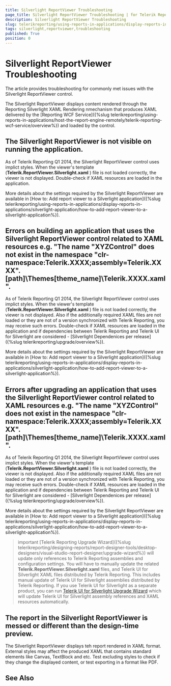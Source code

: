 ```yaml
---
title: Silverlight ReportViewer Troubleshooting
page_title: Silverlight ReportViewer Troubleshooting | for Telerik Reporting Documentation
description: Silverlight ReportViewer Troubleshooting
slug: telerikreporting/using-reports-in-applications/display-reports-in-applications/silverlight-application/troubleshooting/silverlight-reportviewer-troubleshooting
tags: silverlight,reportviewer,troubleshooting
published: True
position: 0
---
```


# Silverlight ReportViewer Troubleshooting



The article provides troubleshooting for commonly met issues with the Silverlight ReportViewer control.

The Silverlight ReportViewer displays content rendered through the Reporting Silverlight XAML Rendering nmechanism         that produces XAML delivered by the [Reporting WCF Service]({%slug telerikreporting/using-reports-in-applications/host-the-report-engine-remotely/telerik-reporting-wcf-service/overview%}) and loaded by the control.       

## The Silverlight ReportViewer is not visible on running the application.

As of Telerik Reporting Q1 2014, the Silverlight ReportViewer control uses implict styles.           When the viewer's template (__Telerik.ReportViewer.Silverlight.xaml__ ) file is not loaded correctly,           the viewer is not displayed. Double-check if XAML resources are loaded in the application.         

More details about the settings required by the Silverlight ReportViewer are available in           [How to: Add report viewer to a Silverlight application]({%slug telerikreporting/using-reports-in-applications/display-reports-in-applications/silverlight-application/how-to-add-report-viewer-to-a-silverlight-application%}).         

## Errors on building an application that uses the Silverlight ReportViewer control related to XAML resources e.g. "The name "XYZControl" does not exist in the namespace "clr-namespace:Telerik.XXXX;assembly=Telerik.XXXX". [path]\Themes\[theme_name]\Telerik.XXXX.xaml ".

As of Telerik Reporting Q1 2014, the Silverlight ReportViewer control uses implict styles.           When the viewer's template (__Telerik.ReportViewer.Silverlight.xaml__ ) file is not loaded correctly,           the viewer is not displayed. Also if the additionally required XAML files           are not loaded or they are not of a version synchronized with Telerik Reporting, you may receive such errors.           Double-check if XAML resources are loaded in the application and if dependencies between Telerik Reporting and Telerik UI for Silverlight           are considered - [Silverlight Dependenices per release]({%slug telerikreporting/upgrade/overview%}).         

More details about the settings required by the Silverlight ReportViewer are available in           [How to: Add report viewer to a Silverlight application]({%slug telerikreporting/using-reports-in-applications/display-reports-in-applications/silverlight-application/how-to-add-report-viewer-to-a-silverlight-application%}).         

## Errors after upgrading an application that uses the Silverlight ReportViewer control related to XAML resources e.g. "The name "XYZControl" does not exist in the namespace "clr-namespace:Telerik.XXXX;assembly=Telerik.XXXX". [path]\Themes\[theme_name]\Telerik.XXXX.xaml ".

As of Telerik Reporting Q1 2014, the Silverlight ReportViewer control uses implict styles.           When the viewer's template (__Telerik.ReportViewer.Silverlight.xaml__ ) file is not loaded correctly,           the viewer is not displayed. Also if the additionally required XAML files           are not loaded or they are not of a version synchronized with Telerik Reporting, you may receive such errors.           Double-check if XAML resources are loaded in the application and if dependencies between Telerik Reporting and Telerik UI for Silverlight           are considered - [Silverlight Dependenices per release]({%slug telerikreporting/upgrade/overview%}).         

More details about the settings required by the Silverlight ReportViewer are available in           [How to: Add report viewer to a Silverlight application]({%slug telerikreporting/using-reports-in-applications/display-reports-in-applications/silverlight-application/how-to-add-report-viewer-to-a-silverlight-application%}).         

>important [Telerik Reporting Upgrade Wizard]({%slug telerikreporting/designing-reports/report-designer-tools/desktop-designers/visual-studio-report-designer/upgrade-wizard%}) will update only references             to Telerik Reporting assemblies and configuration settings.             You will have to manually update the related  __Telerik.ReportViewer.Silverlight.xaml__  files, and Telerik UI             for Silverlight XAML files distributed by Telerik Reporting. This includes manual update of Telerik UI for Silverlight assemblies             distributed by Telerik Reporting.           If you use Telerik UI for Silverlight as a separate product, you can run  [Telerik UI for Silverlight Upgrade Wizard](http://docs.telerik.com/devtools/silverlight/visual-studio-extensions/for-silverlight-vs-extensions-upgrading)  which will update Telerik UI for Silverlight assembly references and XAML resources automatically.           


## The report in the Silverlight ReportViewer is messed or different than the design-time preview.

The Silverlight ReportViewer displays teh report rendered in XAML format. External styles may affect the produced XAML that contains           standard elements like Canvas, TextBlock and etc. Test excluding styles to check if they change the displayed content, or test exporting in a format like PDF.         

## See Also

